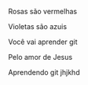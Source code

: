 Rosas são vermelhas

Violetas são azuis

Você vai aprender git

Pelo amor de Jesus

Aprendendo git
jhjkhd
